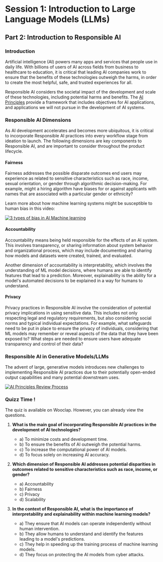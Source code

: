 # Session 1: Introduction to Large Language Models (LLMs)
## Part 2: Introduction to Responsible AI

### Introduction
Artificial intelligence (AI) powers many apps and services that people use in daily life. With billions of users of AI across fields from business to healthcare to education, it is critical that leading AI companies work to ensure that the benefits of these technologies outweigh the harms, in order to create the most helpful, safe, and trusted experiences for all.

Responsible AI considers the societal impact of the development and scale of these technologies, including potential harms and benefits. The [AI Principles](https://ai.google/responsibility/principles/) provide a framework that includes objectives for AI applications, and applications we will not pursue in the development of AI systems.

### Responsible AI Dimensions
As AI development accelerates and becomes more ubiquitous, it is critical to incorporate Responsible AI practices into every workflow stage from ideation to launch. The following dimensions are key components to Responsible AI, and are important to consider throughout the product lifecycle.

#### Fairness
Fairness addresses the possible disparate outcomes end users may experience as related to sensitive characteristics such as race, income, sexual orientation, or gender through algorithmic decision-making. For example, might a hiring algorithm have biases for or against applicants with names that are associated with a particular gender or ethnicity?

Learn more about how machine learning systems might be susceptible to human bias in this video:

[![3 types of bias in AI Machine learning](http://img.youtube.com/vi/59bMh59JQDo/0.jpg)](https://www.youtube.com/watch?v=59bMh59JQDo)

#### Accountability
Accountability means being held responsible for the effects of an AI system. This involves transparency, or sharing information about system behavior and organizational process, which may include documenting and sharing how models and datasets were created, trained, and evaluated. 

Another dimension of accountability is interpretability, which involves the understanding of ML model decisions, where humans are able to identify features that lead to a prediction. Moreover, explainability is the ability for a model's automated decisions to be explained in a way for humans to understand.

#### Privacy
Privacy practices in Responsible AI involve the consideration of potential privacy implications in using sensitive data. This includes not only respecting legal and regulatory requirements, but also considering social norms and typical individual expectations. For example, what safeguards need to be put in place to ensure the privacy of individuals, considering that ML models may remember or reveal aspects of the data that they have been exposed to? What steps are needed to ensure users have adequate transparency and control of their data?

### Responsible AI in Generative Models/LLMs
The advent of large, generative models introduces new challenges to implementing Responsible AI practices due to their potentially open-ended output capabilities and many potential downstream uses. 

[![AI Principles Review Process](http://img.youtube.com/vi/S75NcDqbPbI/0.jpg)](https://www.youtube.com/watch?v=S75NcDqbPbI)

### Quizz Time !

The quiz is available on Wooclap. However, you can already view the questions.

1. **What is the main goal of incorporating Responsible AI practices in the development of AI technologies?**
   - a) To minimize costs and development time.
   - b) To ensure the benefits of AI outweigh the potential harms.
   - c) To increase the computational power of AI models.
   - d) To focus solely on increasing AI accuracy.

2. **Which dimension of Responsible AI addresses potential disparities in outcomes related to sensitive characteristics such as race, income, or gender?**
   - a) Accountability
   - b) Fairness
   - c) Privacy
   - d) Scalability

3. **In the context of Responsible AI, what is the importance of interpretability and explainability within machine learning models?**
   - a) They ensure that AI models can operate independently without human intervention.
   - b) They allow humans to understand and identify the features leading to a model's predictions.
   - c) They help in speeding up the training process of machine learning models.
   - d) They focus on protecting the AI models from cyber attacks.